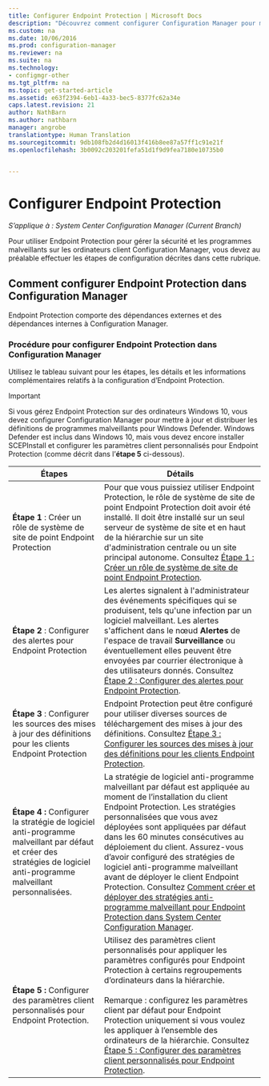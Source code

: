 ```yaml
---
title: Configurer Endpoint Protection | Microsoft Docs
description: "Découvrez comment configurer Configuration Manager pour mettre à jour et distribuer les définitions de programmes malveillants pour Windows Defender."
ms.custom: na
ms.date: 10/06/2016
ms.prod: configuration-manager
ms.reviewer: na
ms.suite: na
ms.technology:
- configmgr-other
ms.tgt_pltfrm: na
ms.topic: get-started-article
ms.assetid: e63f2394-6eb1-4a33-bec5-8377fc62a34e
caps.latest.revision: 21
author: NathBarn
ms.author: nathbarn
manager: angrobe
translationtype: Human Translation
ms.sourcegitcommit: 9db108fb2d4d16013f416b8ee87a57ff1c91e21f
ms.openlocfilehash: 3b0092c203201fefa51d1f9d9fea7180e10735b0


---
```


# <a name="configure-endpoint-protection"></a>Configurer Endpoint Protection

*S’applique à : System Center Configuration Manager (Current Branch)*

Pour utiliser Endpoint Protection pour gérer la sécurité et les programmes malveillants sur les ordinateurs client Configuration Manager, vous devez au préalable effectuer les étapes de configuration décrites dans cette rubrique.  

## <a name="how-to-configure-endpoint-protection-in-configuration-manager"></a>Comment configurer Endpoint Protection dans Configuration Manager  
 Endpoint Protection comporte des dépendances externes et des dépendances internes à Configuration Manager.  

### <a name="steps-to-configure-endpoint-protection-in-configuration-manager"></a>Procédure pour configurer Endpoint Protection dans Configuration Manager  
 Utilisez le tableau suivant pour les étapes, les détails et les informations complémentaires relatifs à la configuration d’Endpoint Protection.  

> [!IMPORTANT]  
>  Si vous gérez Endpoint Protection sur des ordinateurs Windows 10, vous devez configurer Configuration Manager pour mettre à jour et distribuer les définitions de programmes malveillants pour Windows Defender. Windows Defender est inclus dans Windows 10, mais vous devez encore installer SCEPInstall et configurer les paramètres client personnalisés pour Endpoint Protection (comme décrit dans l’**étape 5** ci-dessous).  

|Étapes|Détails|  
|-----------|-------------|  
|**Étape 1** : Créer un rôle de système de site de point Endpoint Protection|Pour que vous puissiez utiliser Endpoint Protection, le rôle de système de site de point Endpoint Protection doit avoir été installé. Il doit être installé sur un seul serveur de système de site et en haut de la hiérarchie sur un site d'administration centrale ou un site principal autonome. Consultez [Étape 1 : Créer un rôle de système de site de point Endpoint Protection](../../protect/deploy-use/configure-endpoint-protection.md).|  
|**Étape 2** : Configurer des alertes pour Endpoint Protection|Les alertes signalent à l'administrateur des événements spécifiques qui se produisent, tels qu'une infection par un logiciel malveillant. Les alertes s'affichent dans le nœud **Alertes** de l'espace de travail **Surveillance** ou éventuellement elles peuvent être envoyées par courrier électronique à des utilisateurs donnés. Consultez [Étape 2 : Configurer des alertes pour Endpoint Protection](../../protect/deploy-use/configure-endpoint-protection.md).|  
|**Étape 3** : Configurer les sources des mises à jour des définitions pour les clients Endpoint Protection|Endpoint Protection peut être configuré pour utiliser diverses sources de téléchargement des mises à jour des définitions. Consultez [Étape 3 : Configurer les sources des mises à jour des définitions pour les clients Endpoint Protection](../../protect/deploy-use/configure-endpoint-protection.md).|  
|**Étape 4 :** Configurer la stratégie de logiciel anti-programme malveillant par défaut et créer des stratégies de logiciel anti-programme malveillant personnalisées.|La stratégie de logiciel anti-programme malveillant par défaut est appliquée au moment de l’installation du client Endpoint Protection. Les stratégies personnalisées que vous avez déployées sont appliquées par défaut dans les 60 minutes consécutives au déploiement du client. Assurez-vous d’avoir configuré des stratégies de logiciel anti-programme malveillant avant de déployer le client Endpoint Protection. Consultez [Comment créer et déployer des stratégies anti-programme malveillant pour Endpoint Protection dans System Center Configuration Manager](../../protect/deploy-use/endpoint-antimalware-policies.md).|  
|**Étape 5 :** Configurer des paramètres client personnalisés pour Endpoint Protection.|Utilisez des paramètres client personnalisés pour appliquer les paramètres configurés pour Endpoint Protection à certains regroupements d’ordinateurs dans la hiérarchie.<br /><br /> Remarque : configurez les paramètres client par défaut pour Endpoint Protection uniquement si vous voulez les appliquer à l’ensemble des ordinateurs de la hiérarchie. Consultez [Étape 5 : Configurer des paramètres client personnalisés pour Endpoint Protection](../../protect/deploy-use/configure-endpoint-protection.md).|  



<!--HONumber=Jan17_HO4-->


